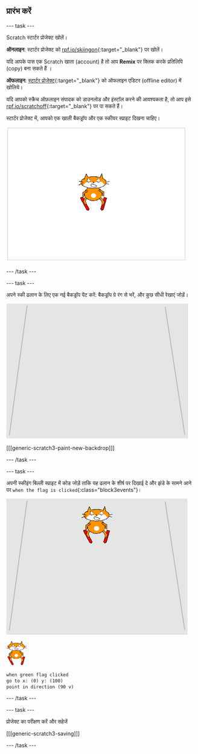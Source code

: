 ## प्रारंभ करें

--- task ---

Scratch स्टार्टर प्रोजेक्ट खोलें।

**ऑनलाइन**: स्टार्टर प्रोजेक्ट को [rpf.io/skiingon](https://rpf.io/skiingon){:target="_blank"} पर खोलें।

यदि आपके पास एक Scratch खाता (account) है तो आप **Remix** पर क्लिक करके प्रतिलिपि (copy) बना सकते हैं ।

**ऑफलाइन**: [स्टार्टर प्रोजेक्ट](https://rpf.io/p/hi-IN/scratch-cat-goes-skiing-go){:target="_blank"} को ऑफलाइन एडिटर (offline editor) में खोलिये।

यदि आपको स्क्रैच ऑफ़लाइन संपादक को डाउनलोड और इंस्टॉल करने की आवश्यकता है, तो आप इसे [rpf.io/scratchoff](https://rpf.io/scratchoff){:target="_blank"} पर पा सकते हैं।

स्टार्टर प्रोजेक्ट में, आपको एक खाली बैकड्रॉप और एक स्कीयर स्प्राइट दिखना चाहिए।

![स्टार्टर प्रोजेक्ट](images/starter_project.png)

--- /task ---

--- task ---

अपने स्की ढलान के लिए एक नई बैकड्रॉप पेंट करें: बैकड्रॉप ग्रे रंग से भरें, और कुछ सीधी रेखाएं जोड़ें।

![स्की ढलान बैकड्रॉप ](images/backdrop.png)

[[[generic-scratch3-paint-new-backdrop]]]

--- /task ---

--- task ---

अपनी स्कीइंग बिल्ली स्प्राइट में कोड जोड़ें ताकि यह ढलान के शीर्ष पर दिखाई दे और झंडे के सामने आने पर `when the flag is clicked`{:class="block3events"}।

![ढलान पर स्कीयर](images/skier_on_the_slope.png)

![स्कीयर स्प्राइट](images/skier_sprite_small.png)

```blocks3
when green flag clicked
go to x: (0) y: (100)
point in direction (90 v)
```

--- /task ---

--- task ---

प्रोजेक्ट का परीक्षण करें और सहेजें

[[[generic-scratch3-saving]]]

--- /task ---

